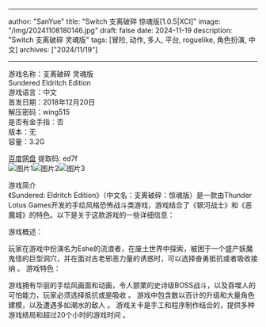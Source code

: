 
---
author: "SanYue"
title: "Switch 支离破碎 惊魂版[1.0.5|XCI]"
image: "/img/20241108180146.jpg"
draft: false
date: 2024-11-19
description: "Switch 支离破碎 灵魂版"
tags: [冒险, 动作, 多人, 平台, roguelike, 角色扮演, 中文]
archives: ["2024/11/19"]

---

游戏名称：支离破碎 灵魂版   
Sundered Eldritch Edition    
游戏语言：中文  
首发日期：2018年12月20日  
解压密码：wing515  
是否有金手指：否  
版本：无   
容量：3.2G

[百度网盘](https//pan.baidu.com/s/1q4WMwx0eDOMEmEbh598yDw) 提取码: ed7f  
![图片1](/img/6568f8.jpg)![图片2](/img/3dd7a1.jpg)![图片3](/img/2362b0.jpg)  

游戏简介  
《Sundered: Eldritch Edition》（中文名：支离破碎：惊魂版）是一款由Thunder Lotus Games开发的手绘风格恐怖战斗类游戏，游戏结合了《银河战士》和《恶魔城》的特色。以下是关于这款游戏的一些详细信息：

游戏概述：

玩家在游戏中扮演名为Eshe的流浪者，在废土世界中探索，被困于一个盛产妖魔鬼怪的巨型洞穴，并在面对古老邪恶力量的诱惑时，可以选择奋勇抵抗或者吸收接纳
。
游戏特色：

游戏拥有华丽的手绘风画面和动画，令人颤栗的史诗级BOSS战斗，以及吞噬人的可怕能力，玩家必须选择抵抗或是吸收
。
游戏中包含数以百计的升级和大量角色建模，以及遭遇多如潮水的敌人
。
游戏关卡是手工和程序制作结合的，提供多种游戏结局和超过20个小时的游戏时间
。
